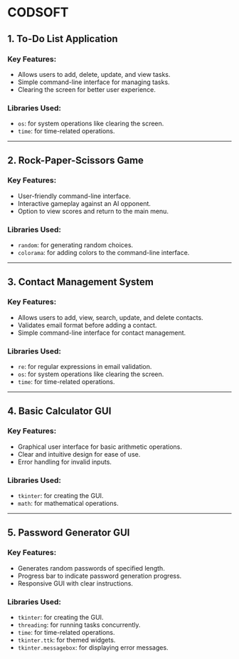 # CODSOFT
## 1. To-Do List Application

### Key Features:
- Allows users to add, delete, update, and view tasks.
- Simple command-line interface for managing tasks.
- Clearing the screen for better user experience.

### Libraries Used:
- `os`: for system operations like clearing the screen.
- `time`: for time-related operations.

---

## 2. Rock-Paper-Scissors Game

### Key Features:
- User-friendly command-line interface.
- Interactive gameplay against an AI opponent.
- Option to view scores and return to the main menu.

### Libraries Used:
- `random`: for generating random choices.
- `colorama`: for adding colors to the command-line interface.

---

## 3. Contact Management System

### Key Features:
- Allows users to add, view, search, update, and delete contacts.
- Validates email format before adding a contact.
- Simple command-line interface for contact management.

### Libraries Used:
- `re`: for regular expressions in email validation.
- `os`: for system operations like clearing the screen.
- `time`: for time-related operations.

---

## 4. Basic Calculator GUI

### Key Features:
- Graphical user interface for basic arithmetic operations.
- Clear and intuitive design for ease of use.
- Error handling for invalid inputs.

### Libraries Used:
- `tkinter`: for creating the GUI.
- `math`: for mathematical operations.

---

## 5. Password Generator GUI

### Key Features:
- Generates random passwords of specified length.
- Progress bar to indicate password generation progress.
- Responsive GUI with clear instructions.

### Libraries Used:
- `tkinter`: for creating the GUI.
- `threading`: for running tasks concurrently.
- `time`: for time-related operations.
- `tkinter.ttk`: for themed widgets.
- `tkinter.messagebox`: for displaying error messages.

